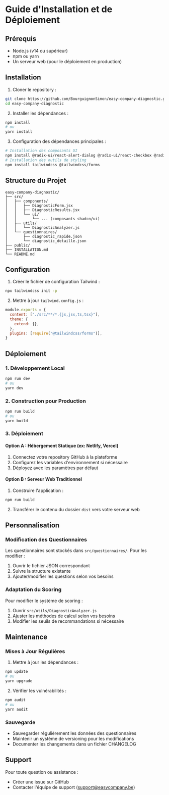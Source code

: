 # Guide d'Installation et de Déploiement

## Prérequis

- Node.js (v14 ou supérieur)
- npm ou yarn
- Un serveur web (pour le déploiement en production)

## Installation

1. Cloner le repository :
```bash
git clone https://github.com/BourguignonSimon/easy-company-diagnostic.git
cd easy-company-diagnostic
```

2. Installer les dépendances :
```bash
npm install
# ou
yarn install
```

3. Configuration des dépendances principales :
```bash
# Installation des composants UI
npm install @radix-ui/react-alert-dialog @radix-ui/react-checkbox @radix-ui/react-label @radix-ui/react-radio-group recharts
# Installation des outils de styling
npm install tailwindcss @tailwindcss/forms
```

## Structure du Projet

```
easy-company-diagnostic/
├── src/
│   ├── components/
│   │   ├── DiagnosticForm.jsx
│   │   ├── DiagnosticResults.jsx
│   │   └── ui/
│   │       └── ... (composants shadcn/ui)
│   ├── utils/
│   │   └── DiagnosticAnalyzer.js
│   └── questionnaires/
│       ├── diagnostic_rapide.json
│       └── diagnostic_detaille.json
├── public/
├── INSTALLATION.md
└── README.md
```

## Configuration

1. Créer le fichier de configuration Tailwind :
```bash
npx tailwindcss init -p
```

2. Mettre à jour `tailwind.config.js` :
```javascript
module.exports = {
  content: ["./src/**/*.{js,jsx,ts,tsx}"],
  theme: {
    extend: {},
  },
  plugins: [require("@tailwindcss/forms")],
}
```

## Déploiement

### 1. Développement Local

```bash
npm run dev
# ou
yarn dev
```

### 2. Construction pour Production

```bash
npm run build
# ou
yarn build
```

### 3. Déploiement

#### Option A : Hébergement Statique (ex: Netlify, Vercel)

1. Connectez votre repository GitHub à la plateforme
2. Configurez les variables d'environnement si nécessaire
3. Déployez avec les paramètres par défaut

#### Option B : Serveur Web Traditionnel

1. Construire l'application :
```bash
npm run build
```

2. Transférer le contenu du dossier `dist` vers votre serveur web

## Personnalisation

### Modification des Questionnaires

Les questionnaires sont stockés dans `src/questionnaires/`. Pour les modifier :

1. Ouvrir le fichier JSON correspondant
2. Suivre la structure existante
3. Ajouter/modifier les questions selon vos besoins

### Adaptation du Scoring

Pour modifier le système de scoring :

1. Ouvrir `src/utils/DiagnosticAnalyzer.js`
2. Ajuster les méthodes de calcul selon vos besoins
3. Modifier les seuils de recommandations si nécessaire

## Maintenance

### Mises à Jour Régulières

1. Mettre à jour les dépendances :
```bash
npm update
# ou
yarn upgrade
```

2. Vérifier les vulnérabilités :
```bash
npm audit
# ou
yarn audit
```

### Sauvegarde

- Sauvegarder régulièrement les données des questionnaires
- Maintenir un système de versioning pour les modifications
- Documenter les changements dans un fichier CHANGELOG

## Support

Pour toute question ou assistance :
- Créer une issue sur GitHub
- Contacter l'équipe de support (support@easycompany.be)
